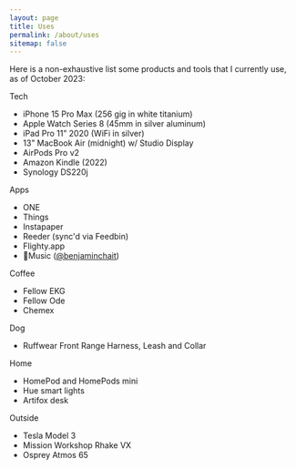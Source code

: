 ```yaml
---
layout: page
title: Uses
permalink: /about/uses
sitemap: false
---
```

Here is a non-exhaustive list some products and tools that I currently use, as of October 2023:

Tech
* iPhone 15 Pro Max (256 gig in white titanium)
* Apple Watch Series 8 (45mm in silver aluminum)
* iPad Pro 11” 2020 (WiFi in silver)
* 13” MacBook Air (midnight) w/ Studio Display
* AirPods Pro v2
* Amazon Kindle (2022)
* Synology DS220j

Apps
* ONE
* Things
* Instapaper
* Reeder (sync'd via Feedbin)
* Flighty.app
* Music ([@benjaminchait](https://music.apple.com/profile/benjaminchait))

Coffee
* Fellow EKG
* Fellow Ode
* Chemex

Dog
* Ruffwear Front Range Harness, Leash and Collar

Home
* HomePod and HomePods mini
* Hue smart lights
* Artifox desk

Outside
* Tesla Model 3
* Mission Workshop Rhake VX
* Osprey Atmos 65
